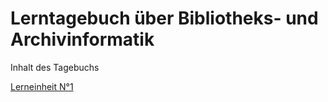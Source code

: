 <h1>Lerntagebuch über Bibliotheks- und Archivinformatik</h1>

<p>Inhalt des Tagebuchs</p>
<a href="https://github.com/alset2103/Lerntagebuch-BAIN/blob/master/Lerneinheit%201%20(13.03.2020)">Lerneinheit N°1</a>
